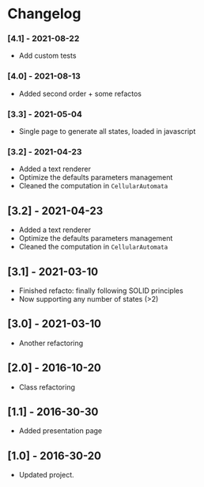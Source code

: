 # Changelog

### [4.1] - 2021-08-22

- Add custom tests

### [4.0] - 2021-08-13

- Added second order + some refactos

### [3.3] - 2021-05-04

- Single page to generate all states, loaded in javascript

### [3.2] - 2021-04-23

- Added a text renderer
- Optimize the defaults parameters management
- Cleaned the computation in `CellularAutomata`

## [3.2] - 2021-04-23

- Added a text renderer
- Optimize the defaults parameters management
- Cleaned the computation in `CellularAutomata`

## [3.1] - 2021-03-10

- Finished refacto: finally following SOLID principles
- Now supporting any number of states (>2)

## [3.0] - 2021-03-10

- Another refactoring

## [2.0] - 2016-10-20

- Class refactoring

## [1.1] - 2016-30-30

- Added presentation page

## [1.0] - 2016-30-20

- Updated project.
